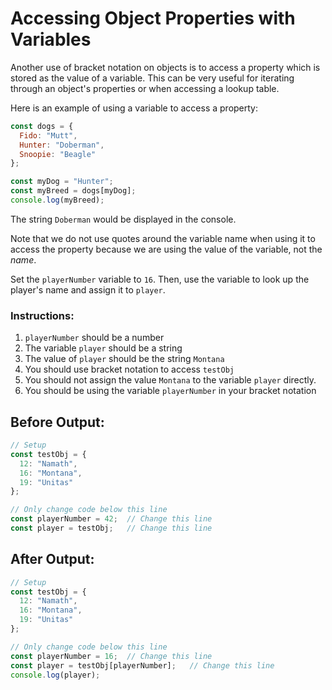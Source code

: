 # Accessing Object Properties with Variables

Another use of bracket notation on objects is to access a property which is stored as the value of a variable. This can be very useful for iterating through an object's properties or when accessing a lookup table.

Here is an example of using a variable to access a property:

```javascript
const dogs = {
  Fido: "Mutt",
  Hunter: "Doberman",
  Snoopie: "Beagle"
};

const myDog = "Hunter";
const myBreed = dogs[myDog];
console.log(myBreed);
```

The string `Doberman` would be displayed in the console.

Note that we do not use quotes around the variable name when using it to access the property because we are using the value of the variable, not the _name_.

Set the `playerNumber` variable to `16`. Then, use the variable to look up the player's name and assign it to `player`.

### Instructions:
1. `playerNumber` should be a number
2. The variable `player` should be a string
3. The value of `player` should be the string `Montana`
4. You should use bracket notation to access `testObj`
5. You should not assign the value `Montana` to the variable `player` directly.
6. You should be using the variable `playerNumber` in your bracket notation

## Before Output:
```javascript
// Setup
const testObj = {
  12: "Namath",
  16: "Montana",
  19: "Unitas"
};

// Only change code below this line
const playerNumber = 42;  // Change this line
const player = testObj;   // Change this line
```

## After Output:
```javascript
// Setup
const testObj = {
  12: "Namath",
  16: "Montana",
  19: "Unitas"
};

// Only change code below this line
const playerNumber = 16;  // Change this line
const player = testObj[playerNumber];   // Change this line
console.log(player);
```